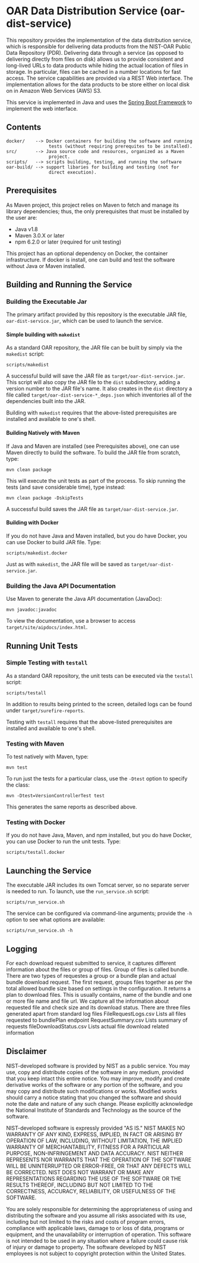 # OAR Data Distribution Service (oar-dist-service)

This repository provides the implementation of the data distribution
service, which is responsible for delivering data products from the
NIST-OAR Public Data Repository (PDR).  Delivering data through a
service (as opposed to delivering directly from files on disk) allows
us to provide consistent and long-lived URLs to data products while
hiding the actual location of files in storage.  In particular, files
can be cached in a number locations for fast access.  The service
capabilities are provided via a REST Web interface.  The
implementation allows for the data products to be store either on
local disk on in Amazon Web Services (AWS) S3.  

This service is implemented in Java and uses the
[Spring Boot Framework](https://spring.io/) to implement the web
interface. 

## Contents

```
docker/    --> Docker containers for building the software and running
                tests (without requiring prerequites to be installed).
src/       --> Java source code and resources, organized as a Maven
                project.
scripts/   --> scripts building, testing, and running the software
oar-build/ --> support libaries for building and testing (not for
                direct execution).
```

## Prerequisites

As Maven project, this project relies on Maven to fetch and manage its
library dependencies; thus, the only prerequisites that must be
installed by the user are:

* Java v1.8
* Maven 3.0.X or later
* npm 6.2.0 or later (required for unit testing)

This project has an optional dependency on Docker, the container
infrastructure.  If docker is install, one can build and test the
software without Java or Maven installed.

## Building and Running the Service

### Building the Executable Jar

The primary artifact provided by this repository is the executable JAR
file, `oar-dist-service.jar`, which can be used to launch the
service.  

#### Simple building with `makedist`

As a standard OAR repository, the JAR file can be built by simply
via the `makedist` script:

```
scripts/makedist
```

A successful build will save the JAR file as
`target/oar-dist-service.jar`.  This script will also copy the JAR
file to the `dist` subdirectory, adding a version number to the JAR
file's name.  It also creates in the `dist` directory a file
called `target/oar-dist-service-*_deps.json` which inventories all of
the dependencies built into the JAR.

Building with `makedist` requires that the above-listed prerequisites
are installed and available to one's shell.

#### Building Natively with Maven

If Java and Maven are installed (see Prerequisites above), one can use
Maven directly to build the software.  To build the JAR file from
scratch, type:

```
mvn clean package
```

This will execute the unit tests as part of the process.  To skip
running the tests (and save considerable time), type instead:

```
mvn clean package -DskipTests
```

A successful build saves the JAR file as `target/oar-dist-service.jar`.  

#### Building with Docker

If you do not have Java and Maven installed, but you do have Docker,
you can use Docker to build JAR file.  Type:

```
scripts/makedist.docker
```

Just as with `makedist`, the JAR file will be saved as
`target/oar-dist-service.jar`.

### Building the Java API Documentation

Use Maven to generate the Java API documentation (JavaDoc):

```
mvn javadoc:javadoc
```

To view the documentation, use a browser to access
`target/site/aipdocs/index.html`.

## Running Unit Tests

### Simple Testing with `testall`

As a standard OAR repository, the unit tests can be executed
via the `testall` script:

```
scripts/testall
```

In addition to results being printed to the screen, detailed logs can
be found under `target/surefire-reports`.

Testing with `testall` requires that the above-listed prerequisites
are installed and available to one's shell.

### Testing with Maven

To test natively with Maven, type:

```
mvn test
```

To run just the tests for a particular class, use the `-Dtest` option
to specify the class:

```
mvn -Dtest=VersionControllerTest test
```

This generates the same reports as described above.  

### Testing with Docker

If you do not have Java, Maven, and npm installed, but you do have Docker,
you can use Docker to run the unit tests.  Type:

```
scripts/testall.docker
```

## Launching the Service

The executable JAR includes its own Tomcat server, so no separate
server is needed to run.  To launch, use the `run_service.sh` script:

```
scripts/run_service.sh
```

The service can be configured via command-line arguments; provide the
`-h` option to see what options are available:

```
scripts/run_service.sh -h
```

## Logging

For each download request submitted to service, it captures different information about the files or group of files. Group of files is called bundle. There are two types of requestes a group or a bundle plan and actual bundle download request. The first request, groups files together as per the total allowed bundle size based on settings in the configuration. It returns a plan to download files. This is usually contains, name of the bundle and one or more file name and file url. We capture all the information about requested file and check size and its download status.
There are three files generated apart from standard log files 
FileRequestLogs.csv   Lists all files requested to bundlePlan endpoint
RequestSummary.csv  Lists summary of requests 
fileDownloadStatus.csv Lists actual file download related information


## Disclaimer

NIST-developed software is provided by NIST as a public service. You
may use, copy and distribute copies of the software in any medium,
provided that you keep intact this entire notice. You may improve,
modify and create derivative works of the software or any portion of
the software, and you may copy and distribute such modifications or
works. Modified works should carry a notice stating that you changed
the software and should note the date and nature of any such
change. Please explicitly acknowledge the National Institute of
Standards and Technology as the source of the software.

NIST-developed software is expressly provided "AS IS." NIST MAKES NO
WARRANTY OF ANY KIND, EXPRESS, IMPLIED, IN FACT OR ARISING BY
OPERATION OF LAW, INCLUDING, WITHOUT LIMITATION, THE IMPLIED WARRANTY
OF MERCHANTABILITY, FITNESS FOR A PARTICULAR PURPOSE, NON-INFRINGEMENT
AND DATA ACCURACY. NIST NEITHER REPRESENTS NOR WARRANTS THAT THE
OPERATION OF THE SOFTWARE WILL BE UNINTERRUPTED OR ERROR-FREE, OR THAT
ANY DEFECTS WILL BE CORRECTED. NIST DOES NOT WARRANT OR MAKE ANY
REPRESENTATIONS REGARDING THE USE OF THE SOFTWARE OR THE RESULTS
THEREOF, INCLUDING BUT NOT LIMITED TO THE CORRECTNESS, ACCURACY,
RELIABILITY, OR USEFULNESS OF THE SOFTWARE.

You are solely responsible for determining the appropriateness of
using and distributing the software and you assume all risks
associated with its use, including but not limited to the risks and
costs of program errors, compliance with applicable laws, damage to or
loss of data, programs or equipment, and the unavailability or
interruption of operation. This software is not intended to be used in
any situation where a failure could cause risk of injury or damage to
property. The software developed by NIST employees is not subject to
copyright protection within the United States. 


